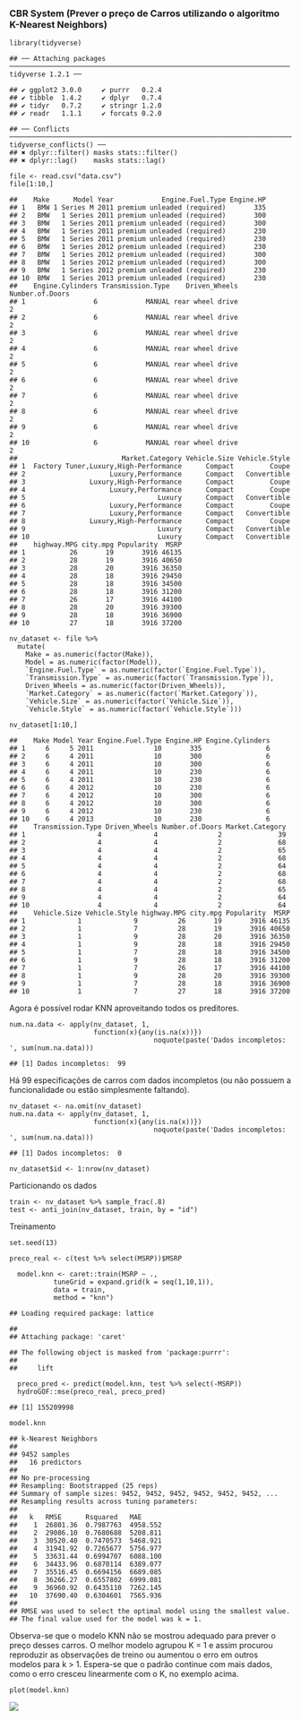 ### CBR System (Prever o preço de Carros utilizando o algoritmo K-Nearest Neighbors)


    library(tidyverse)

    ## ── Attaching packages ────────────────────────────────────────────────────────────────────── tidyverse 1.2.1 ──

    ## ✔ ggplot2 3.0.0     ✔ purrr   0.2.4
    ## ✔ tibble  1.4.2     ✔ dplyr   0.7.4
    ## ✔ tidyr   0.7.2     ✔ stringr 1.2.0
    ## ✔ readr   1.1.1     ✔ forcats 0.2.0

    ## ── Conflicts ───────────────────────────────────────────────────────────────────────── tidyverse_conflicts() ──
    ## ✖ dplyr::filter() masks stats::filter()
    ## ✖ dplyr::lag()    masks stats::lag()

    file <- read.csv("data.csv")
    file[1:10,]

    ##    Make      Model Year            Engine.Fuel.Type Engine.HP
    ## 1   BMW 1 Series M 2011 premium unleaded (required)       335
    ## 2   BMW   1 Series 2011 premium unleaded (required)       300
    ## 3   BMW   1 Series 2011 premium unleaded (required)       300
    ## 4   BMW   1 Series 2011 premium unleaded (required)       230
    ## 5   BMW   1 Series 2011 premium unleaded (required)       230
    ## 6   BMW   1 Series 2012 premium unleaded (required)       230
    ## 7   BMW   1 Series 2012 premium unleaded (required)       300
    ## 8   BMW   1 Series 2012 premium unleaded (required)       300
    ## 9   BMW   1 Series 2012 premium unleaded (required)       230
    ## 10  BMW   1 Series 2013 premium unleaded (required)       230
    ##    Engine.Cylinders Transmission.Type    Driven_Wheels Number.of.Doors
    ## 1                 6            MANUAL rear wheel drive               2
    ## 2                 6            MANUAL rear wheel drive               2
    ## 3                 6            MANUAL rear wheel drive               2
    ## 4                 6            MANUAL rear wheel drive               2
    ## 5                 6            MANUAL rear wheel drive               2
    ## 6                 6            MANUAL rear wheel drive               2
    ## 7                 6            MANUAL rear wheel drive               2
    ## 8                 6            MANUAL rear wheel drive               2
    ## 9                 6            MANUAL rear wheel drive               2
    ## 10                6            MANUAL rear wheel drive               2
    ##                          Market.Category Vehicle.Size Vehicle.Style
    ## 1  Factory Tuner,Luxury,High-Performance      Compact         Coupe
    ## 2                     Luxury,Performance      Compact   Convertible
    ## 3                Luxury,High-Performance      Compact         Coupe
    ## 4                     Luxury,Performance      Compact         Coupe
    ## 5                                 Luxury      Compact   Convertible
    ## 6                     Luxury,Performance      Compact         Coupe
    ## 7                     Luxury,Performance      Compact   Convertible
    ## 8                Luxury,High-Performance      Compact         Coupe
    ## 9                                 Luxury      Compact   Convertible
    ## 10                                Luxury      Compact   Convertible
    ##    highway.MPG city.mpg Popularity  MSRP
    ## 1           26       19       3916 46135
    ## 2           28       19       3916 40650
    ## 3           28       20       3916 36350
    ## 4           28       18       3916 29450
    ## 5           28       18       3916 34500
    ## 6           28       18       3916 31200
    ## 7           26       17       3916 44100
    ## 8           28       20       3916 39300
    ## 9           28       18       3916 36900
    ## 10          27       18       3916 37200

    nv_dataset <- file %>%
      mutate(
        Make = as.numeric(factor(Make)),
        Model = as.numeric(factor(Model)),
        `Engine.Fuel.Type` = as.numeric(factor(`Engine.Fuel.Type`)),
        `Transmission.Type` = as.numeric(factor(`Transmission.Type`)),
        Driven_Wheels = as.numeric(factor(Driven_Wheels)),
        `Market.Category` = as.numeric(factor(`Market.Category`)),
        `Vehicle.Size` = as.numeric(factor(`Vehicle.Size`)),
        `Vehicle.Style` = as.numeric(factor(`Vehicle.Style`))) 

    nv_dataset[1:10,]

    ##    Make Model Year Engine.Fuel.Type Engine.HP Engine.Cylinders
    ## 1     6     5 2011               10       335                6
    ## 2     6     4 2011               10       300                6
    ## 3     6     4 2011               10       300                6
    ## 4     6     4 2011               10       230                6
    ## 5     6     4 2011               10       230                6
    ## 6     6     4 2012               10       230                6
    ## 7     6     4 2012               10       300                6
    ## 8     6     4 2012               10       300                6
    ## 9     6     4 2012               10       230                6
    ## 10    6     4 2013               10       230                6
    ##    Transmission.Type Driven_Wheels Number.of.Doors Market.Category
    ## 1                  4             4               2              39
    ## 2                  4             4               2              68
    ## 3                  4             4               2              65
    ## 4                  4             4               2              68
    ## 5                  4             4               2              64
    ## 6                  4             4               2              68
    ## 7                  4             4               2              68
    ## 8                  4             4               2              65
    ## 9                  4             4               2              64
    ## 10                 4             4               2              64
    ##    Vehicle.Size Vehicle.Style highway.MPG city.mpg Popularity  MSRP
    ## 1             1             9          26       19       3916 46135
    ## 2             1             7          28       19       3916 40650
    ## 3             1             9          28       20       3916 36350
    ## 4             1             9          28       18       3916 29450
    ## 5             1             7          28       18       3916 34500
    ## 6             1             9          28       18       3916 31200
    ## 7             1             7          26       17       3916 44100
    ## 8             1             9          28       20       3916 39300
    ## 9             1             7          28       18       3916 36900
    ## 10            1             7          27       18       3916 37200

Agora é possível rodar KNN aproveitando todos os preditores.

    num.na.data <- apply(nv_dataset, 1, 
                         function(x){any(is.na(x))})
                                        noquote(paste('Dados incompletos: ', sum(num.na.data)))

    ## [1] Dados incompletos:  99

Há 99 especificações de carros com dados incompletos (ou não possuem a
funcionalidade ou estão simplesmente faltando).

    nv_dataset <- na.omit(nv_dataset)
    num.na.data <- apply(nv_dataset, 1, 
                         function(x){any(is.na(x))})
                                        noquote(paste('Dados incompletos: ', sum(num.na.data)))

    ## [1] Dados incompletos:  0

    nv_dataset$id <- 1:nrow(nv_dataset)

Particionando os dados

    train <- nv_dataset %>% sample_frac(.8)
    test <- anti_join(nv_dataset, train, by = "id") 

Treinamento

    set.seed(13)

    preco_real <- c(test %>% select(MSRP))$MSRP

      model.knn <- caret::train(MSRP ~ .,
               tuneGrid = expand.grid(k = seq(1,10,1)),
               data = train,
               method = "knn")

    ## Loading required package: lattice

    ## 
    ## Attaching package: 'caret'

    ## The following object is masked from 'package:purrr':
    ## 
    ##     lift

      preco_pred <- predict(model.knn, test %>% select(-MSRP))
      hydroGOF::mse(preco_real, preco_pred)

    ## [1] 155209998

    model.knn

    ## k-Nearest Neighbors 
    ## 
    ## 9452 samples
    ##   16 predictors
    ## 
    ## No pre-processing
    ## Resampling: Bootstrapped (25 reps) 
    ## Summary of sample sizes: 9452, 9452, 9452, 9452, 9452, 9452, ... 
    ## Resampling results across tuning parameters:
    ## 
    ##   k   RMSE      Rsquared   MAE     
    ##    1  26801.36  0.7987763  4958.552
    ##    2  29086.10  0.7680688  5208.811
    ##    3  30520.40  0.7470573  5468.921
    ##    4  31941.92  0.7265677  5756.977
    ##    5  33631.44  0.6994707  6088.100
    ##    6  34433.96  0.6870114  6389.077
    ##    7  35516.45  0.6694156  6689.085
    ##    8  36266.27  0.6557802  6999.081
    ##    9  36960.92  0.6435110  7262.145
    ##   10  37690.40  0.6304601  7565.936
    ## 
    ## RMSE was used to select the optimal model using the smallest value.
    ## The final value used for the model was k = 1.

Observa-se que o modelo KNN não se mostrou adequado para prever o preço
desses carros. O melhor modelo agrupou K = 1 e assim procurou reproduzir
as observações de treino ou aumentou o erro em outros modelos para k
&gt; 1. Espera-se que o padrão continue com mais dados, como o erro
cresceu linearmente com o K, no exemplo acima.

    plot(model.knn)

![](CBR_System__copy__files/figure-markdown_strict/unnamed-chunk-9-1.png)
